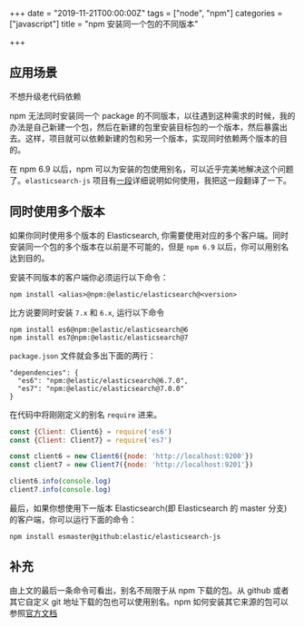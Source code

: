+++
date = "2019-11-21T00:00:00Z"
tags = ["node", "npm"]
categories = ["javascript"]
title = "npm 安装同一个包的不同版本"

+++
## 应用场景
不想升级老代码依赖

npm 无法同时安装同一个 package 的不同版本，以往遇到这种需求的时候，我的办法是自己新建一个包，然后在新建的包里安装目标包的一个版本，然后暴露出去。这样，项目就可以依赖新建的包和另一个版本，实现同时依赖两个版本的目的。

在 npm 6.9 以后，npm 可以为安装的包使用别名，可以近乎完美地解决这个问题了。`elasticsearch-js` 项目有[一段](https://github.com/elastic/elasticsearch-js/tree/v7.4.0#install-multiple-versions)详细说明如何使用，我把这一段翻译了一下。

## 同时使用多个版本
如果你同时使用多个版本的 Elasticsearch, 你需要使用对应的多个客户端。同时安装同一个包的多个版本在以前是不可能的，但是 `npm 6.9` 以后，你可以用别名达到目的。

安装不同版本的客户端你必须运行以下命令：

```
npm install <alias>@npm:@elastic/elasticsearch@<version>
```

比方说要同时安装 `7.x` 和 `6.x`, 运行以下命令

```
npm install es6@npm:@elastic/elasticsearch@6
npm install es7@npm:@elastic/elasticsearch@7
```

`package.json` 文件就会多出下面的两行：
```
"dependencies": {
  "es6": "npm:@elastic/elasticsearch@6.7.0",
  "es7": "npm:@elastic/elasticsearch@7.0.0"
}
```

在代码中将刚刚定义的别名 `require` 进来。

```js
const {Client: Client6} = require('es6')
const {Client: Client7} = require('es7')

const client6 = new Client6({node: 'http://localhost:9200'})
const client7 = new Client7({node: 'http://localhost:9201'})

client6.info(console.log)
client7.info(console.log)
```

最后，如果你想使用下一版本 Elasticsearch(即 Elasticsearch 的 master 分支) 的客户端，你可以运行下面的命令：

```
npm install esmaster@github:elastic/elasticsearch-js
```

## 补充

由上文的最后一条命令可看出，别名不局限于从 npm 下载的包。从 github 或者其它自定义 git 地址下载的包也可以使用别名。npm 如何安装其它来源的包可以参照[官方文档](https://docs.npmjs.com/cli/install)
